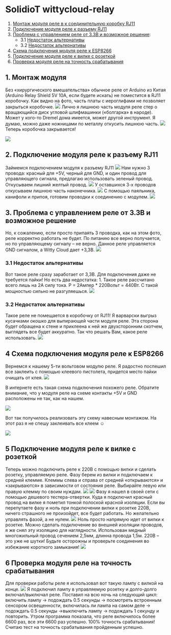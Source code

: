 # SolidioT wittycloud-relay

1. [Монтаж  модуля реле в к соединительную коробку RJ11](#chapter-0)
2. [Подключение модуля реле к разъему RJ11](#chapter-1)
3. [Проблема с управлением реле от 3.3В и возможное решение](#chapter-2):
   + 3.1 [Недостаток альтернативы](#chapter-3)
   + 3.2 [Недостаток альтернативы ](#chapter-4)
4. [Схема подключения модуля реле к ESP8266](#chapter-5)
5. [Подключение модуля реле к вилке с розеткой](#chapter-6)
6. [Проверка модуля реле на точность срабатывания](#chapter-7)

<a id="chapter-0"></a>
## 1. Монтаж модуля
Без «хирургического вмешательства» обычное реле от Arduino из Китая (Arduino Relay Shield 5V 10A, если будете искать) не поместится в RJ11 коробочку. Как видно на фото, часть платы с иероглифами не позволяет закрыться коробочке.
![](https://github.com/DmitriyPro/wittycloud-relay/blob/master/solidiot%20wittycloud-relay%D0%B5%20photo/solidiot%20wittycloud-relay1.png)
Лично я лишнюю часть модуля реле стер о вращающийся диск угловой шлифмашинки («болгарка» в народе). Может у кого-то Dremel дома имеется, может другой инструмент. Я думаю, можно даже ножницами по металлу откусить лишнюю часть.
![](https://github.com/DmitriyPro/wittycloud-relay/blob/master/solidiot%20wittycloud-relay%D0%B5%20photo/solidiot%20wittycloud-relay2.png)
Теперь коробочка закрывается!

![](https://github.com/DmitriyPro/wittycloud-relay/blob/master/solidiot%20wittycloud-relay%D0%B5%20photo/solidiot%20wittycloud-relay3.png)

<a id="chapter-1"></a>
## 2. Подключение модуля реле к разъему RJ11
Займемся подключением модуля к разъему RJ11
![](https://github.com/DmitriyPro/wittycloud-relay/blob/master/solidiot%20wittycloud-relay%D0%B5%20photo/solidiot%20wittycloud-relay4.png)
Нам нужно 3 провода: красный для +5V, черный для GND, и один провод для управляющего сигнала, предлагаю использовать зеленый провод. Откусываем лишний желтый провод.
![](https://github.com/DmitriyPro/wittycloud-relay/blob/master/solidiot%20wittycloud-relay%D0%B5%20photo/solidiot%20wittycloud-relay5.png)
У оставшихся 3-х проводов откусываем лишнюю часть наконечника.
![](https://github.com/DmitriyPro/wittycloud-relay/blob/master/solidiot%20wittycloud-relay%D0%B5%20photo/solidiot%20wittycloud-relay6.png)
С помощью паяльника, канифоли и припоя, готовим проводки к соединению с модулем.
![](https://github.com/DmitriyPro/wittycloud-relay/blob/master/solidiot%20wittycloud-relay%D0%B5%20photo/solidiot%20wittycloud-relay7.png)

<a id="chapter-2"></a>
## 3. Проблема с управлением реле от 3.3В и возможное решение
Но, к сожалению, если просто припаять 3 проводка, как на этом фото, реле корректно работать не будет. По питанию все верно получается, но по управляющему сигналу – не верно. Данное реле управляется GND сигналом, а Witty Cloud дает +3,3В. 
![](https://github.com/DmitriyPro/wittycloud-relay/blob/master/solidiot%20wittycloud-relay%D0%B5%20photo/solidiot%20wittycloud-relay8.png)

<a id="chapter-3"></a>
### 3.1 Недостаток альтернативы
Вот такое реле сразу заработает от 3,3В. Для подключения даже не требуется пайки! Но есть два недостатка: 1. Такое реле рассчитано всего лишь на 2А силу тока. P = 2Ампер * 220Вольт = 440Вт. С такой мощностью сильно не разгуляешься.
![](https://github.com/DmitriyPro/wittycloud-relay/blob/master/solidiot%20wittycloud-relay%D0%B5%20photo/solidiot%20wittycloud-relay9.png)

<a id="chapter-4"></a>
### 3.2 Недостаток альтернативы
Такое реле не помещается в коробочку от RJ11! Я варварски выгрыз кусачками окошко для выпирающей части модуля реле. Эта сторона будет обращена к стене и приклеена к ней же двухсторонним скотчем, выглядеть все будет аккуратно. Так что решать Вам, какое реле использовать.
![](https://github.com/DmitriyPro/wittycloud-relay/blob/master/solidiot%20wittycloud-relay%D0%B5%20photo/solidiot%20wittycloud-relay10.png)

<a id="chapter-5"></a>
## 4 Схема подключения модуля реле к ESP8266
Вернемся к нашему 5-ти вольтовом модулю реле. Я радостно поспешил все заклеить с помощью клеевого пистолета, придется место пайки очищать от клея.
![](https://github.com/DmitriyPro/wittycloud-relay/blob/master/solidiot%20wittycloud-relay%D0%B5%20photo/solidiot%20wittycloud-relay11.png)

В интернете есть такая схема подключения похожего реле. Обратите внимание, что у модуля реле на схеме контакты +5V и GND расположены не так, как на нашем.

![](https://github.com/DmitriyPro/wittycloud-relay/blob/master/solidiot%20wittycloud-relay%D0%B5%20photo/solidiot%20wittycloud-relay12.png)

Вот так получилось реализовать эту схему навесным монтажом. На этот раз я не спешу заклеивать все клеем ☺

![](<https://github.com/DmitriyPro/wittycloud-relay/blob/master/solidiot%20wittycloud-relay%D0%B5%20photo/solidiot%20wittycloud-relay13.png>)

<a id="chapter-6"></a>
## 5 Подключение модуля реле к вилке с розеткой
Теперь можно подключить реле к 220В с помощью вилки и сделать розетку, управляемую реле. Фазу берем из вилки и подключаем к средней клемме. Клеммы слева и справа от средней «открываются» и «закрываются» в зависимости от состояния реле. Выбирайте левую или правую клемму по своим нуждам.
![](https://github.com/DmitriyPro/wittycloud-relay/blob/master/solidiot%20wittycloud-relay%D0%B5%20photo/solidiot%20wittycloud-relay14.png)
![](https://github.com/DmitriyPro/wittycloud-relay/blob/master/solidiot%20wittycloud-relay%D0%B5%20photo/solidiot%20wittycloud-relay15.png)
Фазу я нашел в своей сети с помощью дешевого тестера-отвертки. Куда я подключил красный провод на вилке я пометил тонкой полоской красной изоляции. Если вы перепутаете фазу и ноль при подключении вилки к розетке 220В, ничего страшного не произойдет, все будет работать. Но желательно управлять фазой, а не нулем.
![](https://github.com/DmitriyPro/wittycloud-relay/blob/master/solidiot%20wittycloud-relay%D0%B5%20photo/solidiot%20wittycloud-relay16.png)
Ноль просто напрямую идет от вилки к розетке. Можно сделать подключение во внешней изоляции проводов, я же снял эту изоляцию для наглядности. Использован медный многожильный провод сечением 2,5мм, длинна провода 1,5м. 
220В – это уже не шутки! Будьте осторожны и проверьте соединения во избежание короткого замыкания!
![](https://github.com/DmitriyPro/wittycloud-relay/blob/master/solidiot%20wittycloud-relay%D0%B5%20photo/solidiot%20wittycloud-relay17.png)

<a id="chapter-7"></a>
## 6 Проверка модуля реле на точность срабатывания
Для проверки работы реле я использовал вот такую лампу с вилкой на конце.
![](https://github.com/DmitriyPro/wittycloud-relay/blob/master/solidiot%20wittycloud-relay%D0%B5%20photo/solidiot%20wittycloud-relay18.png)
Я подключил лампу в управляемую розетку и долго-долго включал/выключал реле. Поставил на всю ночь на следующий цикл:
включить лампу → подождать 0.5 секунды → посмотреть встроенным сенсором освещенности, включилась ли лампа на самом деле → подождать 0.5 секунды →выключить лампу → подождать 1 секунду и повторить. 
Утром программа показала, что реле включилось более 6600 раз, все эти 6600 раз успешно. 
100% точность срабатывания!
Считаю тест на точность срабатывания пройденным успешно.
